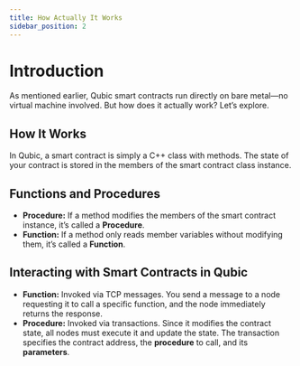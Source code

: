 ```yaml
---
title: How Actually It Works
sidebar_position: 2
---
```


# Introduction

As mentioned earlier, Qubic smart contracts run directly on bare metal—no virtual machine involved. But how does it actually work? Let’s explore.

## How It Works

In Qubic, a smart contract is simply a C++ class with methods. The state of your contract is stored in the members of the smart contract class instance.

## Functions and Procedures

- **Procedure:** If a method modifies the members of the smart contract instance, it’s called a **Procedure**.
- **Function:** If a method only reads member variables without modifying them, it’s called a **Function**.

## Interacting with Smart Contracts in Qubic

- **Function:** Invoked via TCP messages. You send a message to a node requesting it to call a specific function, and the node immediately returns the response.
- **Procedure:** Invoked via transactions. Since it modifies the contract state, all nodes must execute it and update the state. The transaction specifies the contract address, the **procedure** to call, and its **parameters**.
